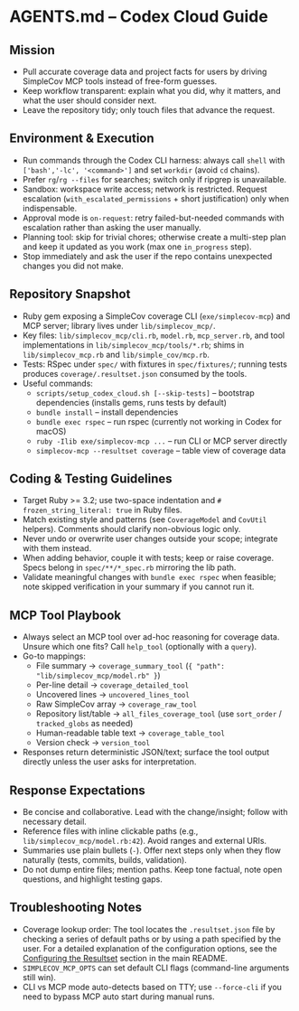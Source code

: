 # AGENTS.md – Codex Cloud Guide

## Mission
- Pull accurate coverage data and project facts for users by driving SimpleCov MCP tools instead of free-form guesses.
- Keep workflow transparent: explain what you did, why it matters, and what the user should consider next.
- Leave the repository tidy; only touch files that advance the request.

## Environment & Execution
- Run commands through the Codex CLI harness: always call `shell` with `['bash','-lc', '<command>']` and set `workdir` (avoid `cd` chains).
- Prefer `rg`/`rg --files` for searches; switch only if ripgrep is unavailable.
- Sandbox: workspace write access; network is restricted. Request escalation (`with_escalated_permissions` + short justification) only when indispensable.
- Approval mode is `on-request`: retry failed-but-needed commands with escalation rather than asking the user manually.
- Planning tool: skip for trivial chores; otherwise create a multi-step plan and keep it updated as you work (max one `in_progress` step).
- Stop immediately and ask the user if the repo contains unexpected changes you did not make.

## Repository Snapshot
- Ruby gem exposing a SimpleCov coverage CLI (`exe/simplecov-mcp`) and MCP server; library lives under `lib/simplecov_mcp/`.
- Key files: `lib/simplecov_mcp/cli.rb`, `model.rb`, `mcp_server.rb`, and tool implementations in `lib/simplecov_mcp/tools/*.rb`; shims in `lib/simplecov_mcp.rb` and `lib/simple_cov/mcp.rb`.
- Tests: RSpec under `spec/` with fixtures in `spec/fixtures/`; running tests produces `coverage/.resultset.json` consumed by the tools.
- Useful commands:
  - `scripts/setup_codex_cloud.sh [--skip-tests]` – bootstrap dependencies (installs gems, runs tests by default)
  - `bundle install` – install dependencies
  - `bundle exec rspec` – run rspec (currently not working in Codex for macOS)
  - `ruby -Ilib exe/simplecov-mcp ...` – run CLI or MCP server directly
  - `simplecov-mcp --resultset coverage` – table view of coverage data

## Coding & Testing Guidelines
- Target Ruby >= 3.2; use two-space indentation and `# frozen_string_literal: true` in Ruby files.
- Match existing style and patterns (see `CoverageModel` and `CovUtil` helpers). Comments should clarify non-obvious logic only.
- Never undo or overwrite user changes outside your scope; integrate with them instead.
- When adding behavior, couple it with tests; keep or raise coverage. Specs belong in `spec/**/*_spec.rb` mirroring the lib path.
- Validate meaningful changes with `bundle exec rspec` when feasible; note skipped verification in your summary if you cannot run it.

## MCP Tool Playbook
- Always select an MCP tool over ad-hoc reasoning for coverage data. Unsure which one fits? Call `help_tool` (optionally with a `query`).
- Go-to mappings:
  - File summary → `coverage_summary_tool` (`{ "path": "lib/simplecov_mcp/model.rb" }`)
  - Per-line detail → `coverage_detailed_tool`
  - Uncovered lines → `uncovered_lines_tool`
  - Raw SimpleCov array → `coverage_raw_tool`
  - Repository list/table → `all_files_coverage_tool` (use `sort_order` / `tracked_globs` as needed)
  - Human-readable table text → `coverage_table_tool`
  - Version check → `version_tool`
- Responses return deterministic JSON/text; surface the tool output directly unless the user asks for interpretation.

## Response Expectations
- Be concise and collaborative. Lead with the change/insight; follow with necessary detail.
- Reference files with inline clickable paths (e.g., `lib/simplecov_mcp/model.rb:42`). Avoid ranges and external URIs.
- Summaries use plain bullets (`-`). Offer next steps only when they flow naturally (tests, commits, builds, validation).
- Do not dump entire files; mention paths. Keep tone factual, note open questions, and highlight testing gaps.

## Troubleshooting Notes
- Coverage lookup order: The tool locates the `.resultset.json` file by checking a series of default paths or by using a path specified by the user. For a detailed explanation of the configuration options, see the [Configuring the Resultset](README.md#configuring-the-resultset) section in the main README.
- `SIMPLECOV_MCP_OPTS` can set default CLI flags (command-line arguments still win).
- CLI vs MCP mode auto-detects based on TTY; use `--force-cli` if you need to bypass MCP auto start during manual runs.
